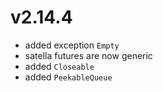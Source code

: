 # v2.14.4

* added exception `Empty`
* satella futures are now generic
* added `Closeable`
* added `PeekableQueue`
